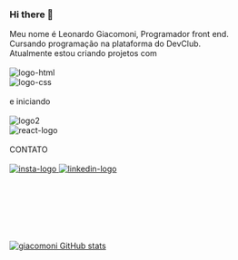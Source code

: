 ### Hi there 👋

Meu nome é Leonardo Giacomoni, Programador front end.
<br>
Cursando programação na plataforma do DevClub. 
<br>
Atualmente estou criando projetos com
<br>
<br>
<img src="https://img.shields.io/badge/HTML5-E34F26?style=for-the-badge&logo=html5&logoColor=white" alt="logo-html" />
<br>
<img src="https://img.shields.io/badge/CSS3-1572B6?style=for-the-badge&logo=css3&logoColor=white" alt="logo-css" />
<br>
<br>
e iniciando
<br>
<br>
<img src="https://img.shields.io/badge/JavaScript-323330?style=for-the-badge&logo=javascript&logoColor=F7DF1E" alt="logo2" />
<br>
<img src="https://img.shields.io/badge/React-20232A?style=for-the-badge&logo=react&logoColor=61DAFB" alt="react-logo" />
<br>
<br>
CONTATO
<br>
<br>
<a href="https://www.instagram.com/giacomonileo/">
  <img src="https://img.shields.io/badge/Instagram-E4405F?style=for-the-badge&logo=instagram&logoColor=white" alt="insta-logo"/>
<a/>
 <a href="https://www.linkedin.com/in/leonardo-giacomoni-3a3b45269/">
   <img src="https://img.shields.io/badge/LinkedIn-0077B5?style=for-the-badge&logo=linkedin&logoColor=white" alt="linkedin-logo"/>
   <a/>
   <br>
   <br>
   <br>
   <br>
   <br>
   <br>
   <br>
   <br>
   [![giacomoni GitHub stats](https://github-readme-stats.vercel.app/api?username=giacomonileo)](https://github.com/anuraghazra/github-readme-stats)
